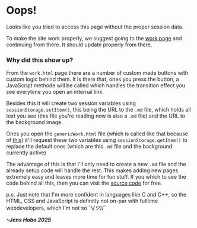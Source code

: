 # Oops!

Looks like you tried to access this page without the proper session data. 

To make the site work properly, we suggest going to the [work page](./work.html) and continuing from there. It should update properly from there.

### Why did this show up?

From the ```work.html``` page there are a number of custom made buttons with custom logic behind them. It is there that, ones you press the button, a JavaScript methode will be called which handles the transition effect you see everytime you open an internal link.

Besides this it will create two session variables using ```sessionStorage.setItem()```, this being the URL to the ```.md``` file, which holds all text you see (this file you're reading now is also a ```.md``` file) and the URL to the background image.

Ones you open the ```genericWork.html``` file (which is called like that because of [this](https://en.wikipedia.org/wiki/Generic_programming)) it'll request these two variables using ```sessionStorage.getItem()``` to replace the default ones (which are this ```.md``` file and the background currently active)

The advantage of this is that I'll only need to create a new ```.md``` file and the already setup code will handle the rest. This makes adding new pages extremely easy and leaves more time for fun stuff. If you which to see the code behind all this, then you can visit the [source code](https://github.com/jenshobo/jenshobo.github.io) for free.

p.s. Just note that I'm more confident in languages like C and C++, so the HTML, CSS and JavaScript is definitly not on-par with fulltime webdevelopers, which I'm not so ¯\\_(ツ)_/¯

***~Jens Hobo 2025***